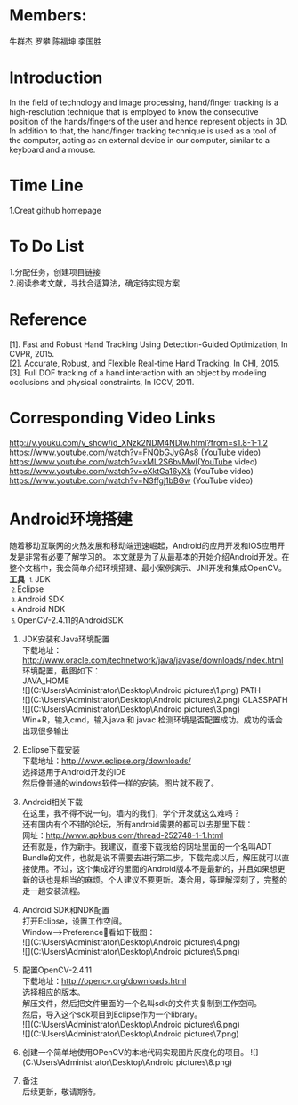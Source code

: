# Members: 
牛群杰 罗攀 陈福坤 李国胜
# Introduction
In the field of technology and image processing, hand/finger tracking is 
a high-resolution technique that is employed to know the consecutive position 
of the hands/fingers of the user and hence represent objects in 3D. In addition 
to that, the hand/finger tracking technique is used as a tool of the computer, 
acting as an external device in our computer, similar to a keyboard and 
a mouse.      
# Time Line
1.Creat github homepage
# To Do List
1.分配任务，创建项目链接   
2.阅读参考文献，寻找合适算法，确定待实现方案   

# Reference
[1]. Fast and Robust Hand Tracking Using Detection-Guided Optimization, In CVPR, 2015.     
[2]. Accurate, Robust, and Flexible Real-time Hand Tracking, In CHI, 2015.      
[3]. Full DOF tracking of a hand interaction with an object by modeling occlusions and physical constraints, In ICCV, 2011.     

# Corresponding Video Links
http://v.youku.com/v_show/id_XNzk2NDM4NDIw.html?from=s1.8-1-1.2     
https://www.youtube.com/watch?v=FNQbGJyGAs8 (YouTube video)     
https://www.youtube.com/watch?v=xML2S6bvMwI(YouTube video)     
https://www.youtube.com/watch?v=eXktGa16yXk (YouTube video)     
https://www.youtube.com/watch?v=N3ffgj1bBGw (YouTube video)    

# Android环境搭建
随着移动互联网的火热发展和移动端迅速崛起，Android的应用开发和IOS应用开发是非常有必要了解学习的。
本文就是为了从最基本的开始介绍Android开发。在整个文档中，我会简单介绍环境搭建、最小案例演示、JNI开发和集成OpenCV。      
**工具**
⒈JDK    
⒉Eclipse   
⒊Android SDK   
⒋Android NDK   
⒌OpenCV-2.4.11的AndroidSDK      

1. JDK安装和Java环境配置   
下载地址：http://www.oracle.com/technetwork/java/javase/downloads/index.html
环境配置，截图如下：   
JAVA_HOME   
![](C:\Users\Administrator\Desktop\Android pictures\1.png)
PATH   
![](C:\Users\Administrator\Desktop\Android pictures\2.png)
CLASSPATH    
![](C:\Users\Administrator\Desktop\Android pictures\3.png)        
Win+R，输入cmd，输入java 和 javac 检测环境是否配置成功。成功的话会出现很多输出      

2. Eclipse下载安装     
下载地址：http://www.eclipse.org/downloads/    
选择适用于Android开发的IDE      
然后像普通的windows软件一样的安装。图片就不截了。    

3. Android相关下载          
在这里，我不得不说一句。墙内的我们，学个开发就这么难吗？   
还有国内有个不错的论坛，所有android需要的都可以去那里下载：   
网址：http://www.apkbus.com/thread-252748-1-1.html    
还有就是，作为新手。我建议，直接下载我给的网址里面的一个名叫ADT Bundle的文件，也就是说不需要去进行第二步。下载完成以后，解压就可以直接使用。不过，这个集成好的里面的Android版本不是最新的，并且如果想更新的话也是相当的麻烦。个人建议不要更新。凑合用，等理解深刻了，完整的走一趟安装流程。     

4. Android SDK和NDK配置     
打开Eclipse，设置工作空间。      
Window—>Preference看如下截图：     
![](C:\Users\Administrator\Desktop\Android pictures\4.png)       
![](C:\Users\Administrator\Desktop\Android pictures\5.png)           

5. 配置OpenCV-2.4.11   
下载地址：http://opencv.org/downloads.html    
选择相应的版本。    
解压文件，然后把文件里面的一个名叫sdk的文件夹复制到工作空间。        
然后，导入这个sdk项目到Eclipse作为一个library。      
![](C:\Users\Administrator\Desktop\Android pictures\6.png)        
![](C:\Users\Administrator\Desktop\Android pictures\7.png)     

6. 创建一个简单地使用OPenCV的本地代码实现图片灰度化的项目。 
![](C:\Users\Administrator\Desktop\Android pictures\8.png)       

7. 备注    
后续更新，敬请期待。     

       




